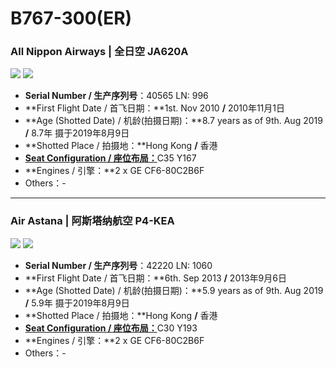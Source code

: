 # B767-300(ER)

### All Nippon Airways | 全日空     JA620A

![](http://cdn.eternityqjl.top/B767_NH_JA620A_1.jpg)
![](http://cdn.eternityqjl.top/B767_NH_JA620A_2.jpg)

- **Serial Number / 生产序列号**：40565  LN: 996
- **First Flight Date / 首飞日期：**1st. Nov 2010  **/**  2010年11月1日
- **Age (Shotted Date) / 机龄(拍摄日期)：**8.7 years as of 9th. Aug 2019  **/**  8.7年  摄于2019年8月9日
- **Shotted Place / 拍摄地：**Hong Kong  **/**  香港
- [**Seat Configuration / 座位布局：**](https://www.ana.co.jp/zh/hk/international/departure/inflight/seatmap/detail/b767_300er.html#anchor002)C35 Y167
- **Engines / 引擎：**2 x GE CF6-80C2B6F
- Others：-

****

### Air Astana | 阿斯塔纳航空     P4-KEA

![](http://cdn.eternityqjl.top/B767_KC_P4-KEA_1.jpg)
![](http://cdn.eternityqjl.top/B767_KC_P4-KEA_2.jpg)

- **Serial Number / 生产序列号**：42220  LN: 1060
- **First Flight Date / 首飞日期：**6th. Sep 2013  **/**  2013年9月6日
- **Age (Shotted Date) / 机龄(拍摄日期)：**5.9 years as of 9th. Aug 2019  **/**  5.9年  摄于2019年8月9日
- **Shotted Place / 拍摄地：**Hong Kong  **/**  香港
- [**Seat Configuration / 座位布局：**](https://airastana.com/Portals/24/About-Us/Overview/Fleet-and-Seat-Maps/Seat.Maps/Boeing767.jpg)C30 Y193
- **Engines / 引擎：**2 x GE CF6-80C2B6F
- Others：-